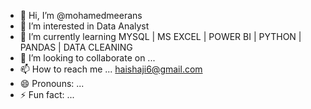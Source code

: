 - 👋 Hi, I’m @mohamedmeerans
- 👀 I’m interested in Data Analyst
- 🌱 I’m currently learning  MYSQL | MS EXCEL | POWER BI | PYTHON | PANDAS | DATA CLEANING 
- 💞️ I’m looking to collaborate on ...
- 📫 How to reach me ... haishaji6@gmail.com
- 😄 Pronouns: ...
- ⚡ Fun fact: ...

<!---
mohamedmeerans/mohamedmeerans is a ✨ special ✨ repository because its `README.md` (this file) appears on your GitHub profile.
You can click the Preview link to take a look at your changes.
--->
